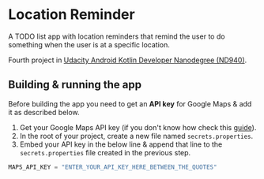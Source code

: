 # Location Reminder

A TODO list app with location reminders that remind the user to do something when the user is at a
specific location.

Fourth project in [Udacity Android Kotlin Developer Nanodegree (ND940)](https://www.udacity.com/course/android-kotlin-developer-nanodegree--nd940).

## Building & running the app

Before building the app you need to get an **API key** for Google Maps & add it as described below.

1. Get your Google Maps API key (if you don't know how check
   this [guide](https://developers.google.com/maps/documentation/android-sdk/start#get-key)).
2. In the root of your project, create a new file named `secrets.properties`.
3. Embed your API key in the below line & append that line to the `secrets.properties` file created
   in the previous step.

  ```groovy
  MAPS_API_KEY = "ENTER_YOUR_API_KEY_HERE_BETWEEN_THE_QUOTES"     
  ```

